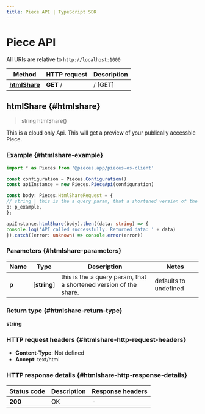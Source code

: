 ```yaml
---
title: Piece API | TypeScript SDK
---
```


# Piece API

All URIs are relative to `http://localhost:1000`

Method | HTTP request | Description
------------- | ------------- | -------------
[**htmlShare**](PieceApi#htmlshare) | **GET** / | / [GET]


## **htmlShare** {#htmlshare}
> string htmlShare()

This is a cloud only Api. This will get a preview of your publically accessble Piece.

### Example {#htmlshare-example}

```typescript
import * as Pieces from '@pieces.app/pieces-os-client'

const configuration = Pieces.Configuration()
const apiInstance = new Pieces.PieceApi(configuration)

const body: Pieces.HtmlShareRequest = {
// string | this is the a query param, that a shortened version of the share.
p: p_example,
};

apiInstance.htmlShare(body).then((data: string) => {
console.log('API called successfully. Returned data: ' + data)
}).catch((error: unknown) => console.error(error))
```

### Parameters {#htmlshare-parameters}


Name | Type | Description  | Notes
------------- | ------------- | ------------- | -------------
 **p** | [**string**] | this is the a query param, that a shortened version of the share. | defaults to undefined


### Return type {#htmlshare-return-type}

**string**

### HTTP request headers {#htmlshare-http-request-headers}

- **Content-Type**: Not defined
- **Accept**: text/html


### HTTP response details {#htmlshare-http-response-details}
| Status code | Description | Response headers
|-------------|-------------|------------------
**200** | OK |  -  |


